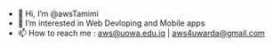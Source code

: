 - 👋 Hi, I’m @awsTamimi
- 👀 I’m interested in Web Devloping and Mobile apps
- 📫 How to reach me : aws@uowa.edu.iq | aws4uwarda@gmail.com

